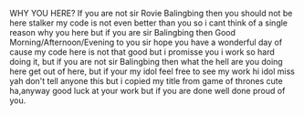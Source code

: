 WHY YOU HERE?
If you are not sir Rovie Balingbing then you should not be here stalker my code is not even better than you so i cant think of a single reason why you here but if you are sir Balingbing then Good Morning/Afternoon/Evening to you sir hope you have a wonderful day of cause my code here is not that good but i promisse you i work so hard doing it, but if you are not sir Balingbing then what the hell are you doing here get out of here, but if your my idol feel free to see my work hi idol miss yah don't tell anyone this but i copied my title from game of thrones cute ha,anyway good luck at your work but if you are done well done proud of you.
